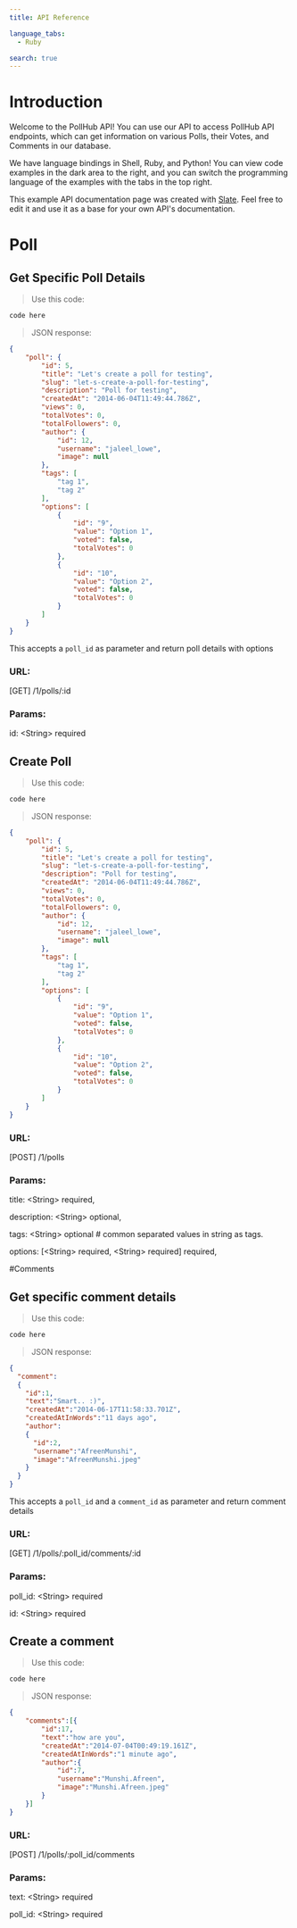 ```yaml
---
title: API Reference

language_tabs:
  - Ruby

search: true
---
```


# Introduction

Welcome to the PollHub API! You can use our API to access PollHub API endpoints, which can get information on various Polls, their Votes, and Comments in our database.

We have language bindings in Shell, Ruby, and Python! You can view code examples in the dark area to the right, and you can switch the programming language of the examples with the tabs in the top right.

This example API documentation page was created with [Slate](http://github.com/tripit/slate). Feel free to edit it and use it as a base for your own API's documentation.

# Poll

## Get Specific Poll Details

> Use this code:

```ruby
code here
```

> JSON response:

```json
{
    "poll": {
        "id": 5,
        "title": "Let's create a poll for testing",
        "slug": "let-s-create-a-poll-for-testing",
        "description": "Poll for testing",
        "createdAt": "2014-06-04T11:49:44.786Z",
        "views": 0,
        "totalVotes": 0,
        "totalFollowers": 0,
        "author": {
            "id": 12,
            "username": "jaleel_lowe",
            "image": null
        },
        "tags": [
            "tag 1",
            "tag 2"
        ],
        "options": [
            {
                "id": "9",
                "value": "Option 1",
                "voted": false,
                "totalVotes": 0
            },
            {
                "id": "10",
                "value": "Option 2",
                "voted": false,
                "totalVotes": 0
            }
        ]
    }
}
```

This accepts a `poll_id` as parameter and return poll details with options

### URL:

[GET]  /1/polls/:id

### Params:

id: &lt;String&gt; required



## Create Poll

> Use this code:

```ruby
code here
```

> JSON response:

```json
{
    "poll": {
        "id": 5,
        "title": "Let's create a poll for testing",
        "slug": "let-s-create-a-poll-for-testing",
        "description": "Poll for testing",
        "createdAt": "2014-06-04T11:49:44.786Z",
        "views": 0,
        "totalVotes": 0,
        "totalFollowers": 0,
        "author": {
            "id": 12,
            "username": "jaleel_lowe",
            "image": null
        },
        "tags": [
            "tag 1",
            "tag 2"
        ],
        "options": [
            {
                "id": "9",
                "value": "Option 1",
                "voted": false,
                "totalVotes": 0
            },
            {
                "id": "10",
                "value": "Option 2",
                "voted": false,
                "totalVotes": 0
            }
        ]
    }
}
```

### URL:

[POST]  /1/polls

### Params:

title: &lt;String&gt; required,

description: &lt;String&gt; optional,

tags: &lt;String&gt; optional # common separated values in string as tags.

options: [&lt;String&gt; required, &lt;String&gt; required] required,

#Comments

## Get specific comment details

> Use this code:

```ruby
code here
```

> JSON response:

```json
{
  "comment":
  {
    "id":1,
    "text":"Smart.. :)",
    "createdAt":"2014-06-17T11:58:33.701Z",
    "createdAtInWords":"11 days ago",
    "author":
    {
      "id":2,
      "username":"AfreenMunshi",
      "image":"AfreenMunshi.jpeg"
    }
  }
}
```

This accepts a `poll_id` and a `comment_id` as parameter and return comment details

### URL:

[GET]  /1/polls/:poll_id/comments/:id

### Params:

poll_id: &lt;String&gt; required

id: &lt;String&gt; required

## Create a comment

> Use this code:

```ruby
code here
```

> JSON response:

```json
{
    "comments":[{
        "id":17,
        "text":"how are you",
        "createdAt":"2014-07-04T00:49:19.161Z",
        "createdAtInWords":"1 minute ago",
        "author":{
            "id":7,
            "username":"Munshi.Afreen",
            "image":"Munshi.Afreen.jpeg"
        }
    }]
}
```


### URL:

[POST]  /1/polls/:poll_id/comments

### Params:

text: &lt;String&gt; required

poll_id: &lt;String&gt; required

